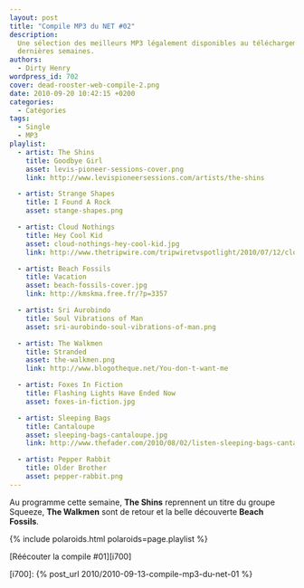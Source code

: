 ```yaml
---
layout: post
title: "Compile MP3 du NET #02"
description:
  Une sélection des meilleurs MP3 légalement disponibles au téléchargement des
  dernières semaines.
authors:
  - Dirty Henry
wordpress_id: 702
cover: dead-rooster-web-compile-2.png
date: 2010-09-20 10:42:15 +0200
categories:
  - Catégories
tags:
  - Single
  - MP3
playlist:
  - artist: The Shins
    title: Goodbye Girl
    asset: levis-pioneer-sessions-cover.png
    link: http://www.levispioneersessions.com/artists/the-shins

  - artist: Strange Shapes
    title: I Found A Rock
    asset: stange-shapes.png

  - artist: Cloud Nothings
    title: Hey Cool Kid
    asset: cloud-nothings-hey-cool-kid.jpg
    link: http://www.thetripwire.com/tripwiretvspotlight/2010/07/12/cloud-nothings-take-it-outside-play-acoustic-hey-cool-kid/

  - artist: Beach Fossils
    title: Vacation
    asset: beach-fossils-cover.jpg
    link: http://kmskma.free.fr/?p=3357

  - artist: Sri Aurobindo
    title: Soul Vibrations of Man
    asset: sri-aurobindo-soul-vibrations-of-man.png

  - artist: The Walkmen
    title: Stranded
    asset: the-walkmen.png
    link: http://www.blogotheque.net/You-don-t-want-me

  - artist: Foxes In Fiction
    title: Flashing Lights Have Ended Now
    asset: foxes-in-fiction.jpg

  - artist: Sleeping Bags
    title: Cantaloupe
    asset: sleeping-bags-cantaloupe.jpg
    link: http://www.thefader.com/2010/08/02/listen-sleeping-bags-cantaloupe/

  - artist: Pepper Rabbit
    title: Older Brother
    asset: pepper-rabbit.png
---
```


Au programme cette semaine, **The Shins** reprennent un titre du groupe Squeeze,
**The Walkmen** sont de retour et la belle découverte **Beach Fossils**.

{% include polaroids.html polaroids=page.playlist %}

[Réécouter la compile #01][i700]

[i700]: {% post_url 2010/2010-09-13-compile-mp3-du-net-01 %}

